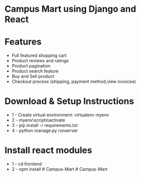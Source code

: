 # Campus Mart using Django and React

# Features
* Full featured shopping cart
* Product reviews and ratings
* Product pagination
* Product search feature
* Buy and Sell product
* Checkout process (shipping, payment method,view invoices)


# Download & Setup Instructions

* 1 - Create virtual environment: virtualenv myenv
* 2 - myenv\scripts\activate
* 3 - pip install -r requirements.txt
* 4 - python manage.py runserver

# Install react modules
* 1 - cd frontend
* 2 - npm install
#   C a m p u s - M a r t  
 #   C a m p u s - M a r t  
 
